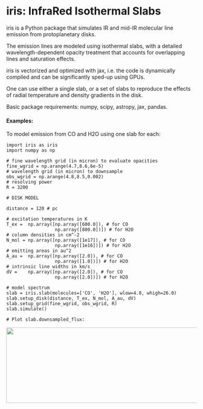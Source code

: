 # iris: InfraRed Isothermal Slabs

iris is a Python package that simulates IR and mid-IR molecular line emission from protoplanetary disks. 

The emission lines are modeled using isothermal slabs, with a detailed wavelength-dependent opacity
treatment that accounts for overlapping lines and saturation effects. 

iris is vectorized and optimized with jax, i.e. the code is dynamically compiled and can be significantly sped-up using GPUs.

One can use either a single slab, or a set of slabs to reproduce the effects of radial temperature and density gradients in the disk.

Basic package requirements: numpy, scipy, astropy, jax, pandas. 

#### Examples:
To model emission from CO and H2O using one slab for each:
```
import iris as iris
import numpy as np

# fine wavelength grid (in micron) to evaluate opacities
fine_wgrid = np.arange(4.7,8.6,6e-5)
# wavelength grid (in micron) to downsample
obs_wgrid = np.arange(4.8,8.5,0.002)
# resolving power 
R = 3200

# DISK MODEL

distance = 120 # pc

# excitation temperatures in K
T_ex =  np.array([np.array([600.0]), # for CO
                  np.array([800.0])]) # for H2O
# column densities in cm^-2
N_mol = np.array([np.array([1e17]), # for CO
                  np.array([1e16])]) # for H2O
# emitting areas in au^2
A_au =  np.array([np.array([2.0]), # for CO
                  np.array([1.0])]) # for H2O
# intrinsic line widths in km/s
dV =    np.array([np.array([2.0]), # for CO
                  np.array([2.0])]) # for H2O

# model spectrum
slab = iris.slab(molecules=['CO', 'H2O'], wlow=4.8, whigh=26.0)
slab.setup_disk(distance, T_ex, N_mol, A_au, dV)
slab.setup_grid(fine_wgrid, obs_wgrid, R)
slab.simulate()

# Plot slab.downsampled_flux:
```

<img src="https://github.com/munozcar/IRIS/assets/32044135/b1b92e02-1c82-4144-8398-b557075c2c02"  width="600" height="200">


